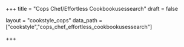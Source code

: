 +++
title = "Cops Chef/Effortless Cookbookusessearch"
draft = false

layout = "cookstyle_cops"
data_path = ["cookstyle","cops_chef_effortless_cookbookusessearch"]

+++

<!-- The content of this page is automatically generated from the
cops_chef_effortless_cookbookusessearch.yml file in github.com/chef/cookstyle/docs-chef-io/data/cookstyle. -->
